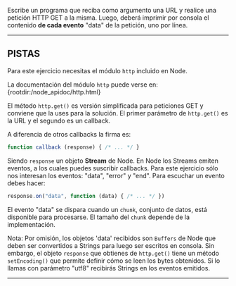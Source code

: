 Escribe un programa que reciba como argumento una URL y realice una petición HTTP GET a la misma. Luego, deberá imprimir por consola el contenido **de cada evento** "data" de la petición, uno por línea.

----------------------------------------------------------------------
## PISTAS

Para este ejercicio necesitas el módulo `http` incluido en Node.

La documentación del módulo `http` puede verse en:
  {rootdir:/node_apidoc/http.html}

El método `http.get()` es versión simplificada para peticiones GET y conviene que la uses para la solución. El primer parámetro de `http.get()` es la URL y el segundo es un callback.

A diferencia de otros callbacks la firma es:

```js
function callback (response) { /* ... */ }
```

Siendo `response` un objeto **Stream** de Node. En Node los Streams emiten eventos, a los cuales puedes suscribir callbacks. Para este ejercicio sólo nos interesan los eventos: "data", "error" y "end". Para escuchar un evento debes hacer:

```js
response.on("data", function (data) { /* ... */ })
```

El evento "data" se dispara cuando un `chunk`, conjunto de datos, está disponible para procesarse. El tamaño del `chunk` depende de la implementación.

Nota: Por omisión, los objetos 'data' recibidos son `Buffers` de Node que deben ser convertidos a Strings para luego ser escritos en consola. Sin embargo, el objeto `response` que obtienes de `http.get()` tiene un método `setEncoding()` que permite definir cómo se leen los bytes obtenidos. Si lo llamas con parámetro "utf8" recibirás Strings en los eventos emitidos.

----------------------------------------------------------------------
